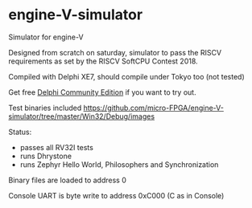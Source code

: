 # engine-V-simulator
Simulator for engine-V

Designed from scratch on saturday, simulator to pass the RISCV requirements as set by the RISCV SoftCPU Contest 2018.

Compiled with Delphi XE7, should compile under Tokyo too (not tested) 

Get free [Delphi Community Edition](https://www.embarcadero.com/products/delphi/starter/free-download) if you want to try out.

Test binaries included https://github.com/micro-FPGA/engine-V-simulator/tree/master/Win32/Debug/images

Status: 
* passes all RV32I tests
* runs Dhrystone
* runs Zephyr Hello World, Philosophers and Synchronization

Binary files are loaded to address 0

Console UART is byte write to address 0xC000 (C as in Console)
